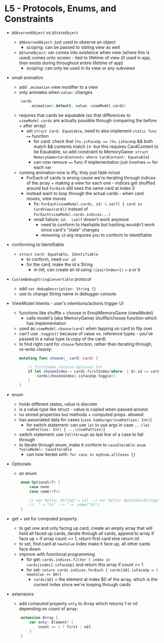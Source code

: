 # L5 - Protocols, Enums, and Constraints

- `@ObservedObject` vs `@StateObject`
    - `@ObservedObject`: just used to observe an object
        - scoping: can be passed to sibling view as well
    - `@StateObject`: var comes into existence when view (where this is used) comes onto screen - tied to lifetime of view (if used in app, then exists during throughout entire lifetime of app)
        - scoping: can only be used in its view or any subviews

- small animation
    - add `.animation` view modifier to a view
    - only animates when `value:` changes
    ```swift
        cards
            .animation(.default, value: viewModel.cards)
    ```
    - requires that cards be equatable (so that differences to `viewModel.cards` are actually possible through comparing the before + after array)
        - set `struct Card: Equatable`, need to also implement `static func ==` function
            - for card: check that `lhs.isFaceUp == rhs.isFaceUp` && both match && contents match (<- but this requires CardContent to be Equatable, so add constraint to MemoryGame: `struct MemoryGame<CardContent> where CardContent: Equatable`)
            - can now remove `==` func if implementation just involves `==` for each var
    - running animation now is iffy, they just fade in/out
        - ForEach of cards is wrong cause we're iterating through indices of the array + making a view for each one - indices get shuffled around but `ForEach` still sees the same card at index 0
        - instead want to loop through the actual cards - when card moves, view moves
            - fix: `ForEach(viewModel.cards, id: \.self) { card in CardView(card)}` instead of `ForEach(viewModel.cards.indices...)`
            - small failure: `id: .\self` doesn't work anymore
                - need to conform to Hashable but hashing wouldn't work since card's "state" changes
                - removing `id` arg requires you to conform to Identifiable


- conforming to Identifiable
    - `struct Card: Equatable, Identifiable`
        - to conform, need `var id`
        - for the card, make the id a String
            - in init, can create an id using `\(pairIndex+1)` + a or b

- `CustomDebugStringConvertible` protocol
    - add `var debugDescription: String {}`
    - use to change String name in debugger console


- ViewModel Intents - user's intentions/actions trigger UI
    - functions like shuffle + choose in EmojiMemoryGame (viewModel)
        - calls model's (aka MemoryGame) shuffle/choose function which has implementation
    - used as `viewModel.choose(card)` when tapping on card to flip over 
    - can't use `.toggle()` because of value vs. reference types - you've passed in a value type (a copy of the card)
    - to find right card for `choose` function, rather than iterating through, re-write cleanly:
        ```swift
        mutating func choose(_ card: Card) {

            // firstIndex returns Optional Int
            if let chosenIndex = cards.firstIndex(where: { $0.id == card.id }) {
                cards[chosenIndex].isFaceUp.toggle()
            }
        }
        ```

- enum
    - holds different states, value is discrete
    - is a value type like struct - value is copied when passed around
    - no stored properties but methods + computed props. allowed
    - has associated data for cases (`case hamburger(numPatties: Int)`)
        - for switch statement: can use `let` to use args in case `...(let numPatties: Int) { ...\(numPatties)}`
    - switch statement: use `fallthrough` as last line of a case to fall through
    - to iterate through enum, make it conform to `caseIterable`: `enum TeslaModel: CaseIterable`
        - can now iterate with: `for case in myEnum.allCases {}`

- Optionals
    - an enum
    ```swift
        enum Optional<T> {
            case none
            case some(<T>)

            // var hello: String? = nil --> var hello: Optional<String> = nil
            //  " = "hi" --> " = .some("hi")
        }
    ```

- get + set for computed property
    - to get one and only facing up card, create an empty array that will hold all faced up cards, iterate through all cards, append to array if face up + if array count == 1, return first card else return nil
    - to set, find card at `newValue` index make it face up, all other cards face down
    - improve with functional programming
        - for get: `cards.indices.filter { index in cards[index].isFaceUp}` and return this array if count == 1
        - for set: `return cards.indices.forEach { cards[$0].isFaceUp = ( newValue == $0)}`
            - `cards[$0]` = the element at index $0 of the array, which is the current index since we're looping through cards


- extensions
    - add computed property `only` to Array which returns 1 or nil depending on count of array: 
    ```swift
        extension Array {
            var only: Element? {
                count == 1 ? first : nil
            }
        }
    ```